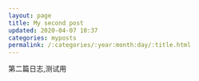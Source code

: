 ```yaml
---
layout: page
title: My second post
updated: 2020-04-07 10:37
categories: myposts
permalink: /:categories/:year:month:day/:title.html
---
```


第二篇日志,测试用
